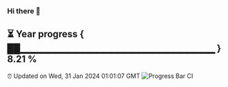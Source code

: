 ### Hi there 👋
⏳ Year progress { ██▁▁▁▁▁▁▁▁▁▁▁▁▁▁▁▁▁▁▁▁▁▁▁▁▁▁▁▁ } 8.21 %
---
⏰ Updated on Wed, 31 Jan 2024 01:01:07 GMT
![Progress Bar CI](https://github.com/liununu/liununu/workflows/Progress%20Bar%20CI/badge.svg)
